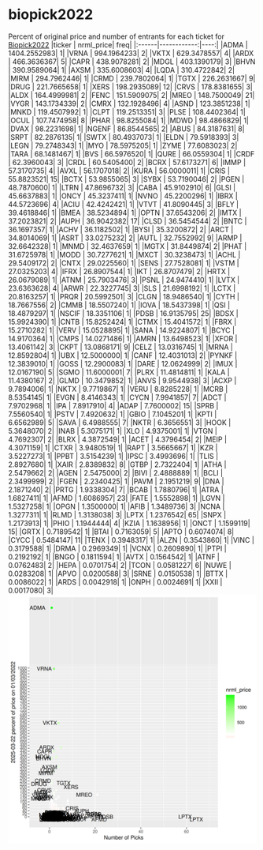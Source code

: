 # biopick2022
Percent of original price and number of entrants for each ticket for [Biopick2022](https://twitter.com/hashtag/Biopick2022)
|ticker |   nrml_price| freq|
|:------|------------:|----:|
|ADMA   | 1404.2552983|    1|
|VRNA   |  994.1964233|    2|
|VKTX   |  629.3478557|    4|
|ARDX   |  466.3636367|    5|
|CAPR   |  438.9078281|    2|
|MDGL   |  403.1390179|    3|
|BHVN   |  390.9589064|    1|
|AXSM   |  335.6008603|    4|
|LQDA   |  310.4722842|    2|
|MIRM   |  294.7962446|    1|
|CRMD   |  239.7802064|    1|
|TGTX   |  226.2631667|    9|
|DRUG   |  221.7665658|    1|
|XERS   |  198.2935089|   12|
|CRVS   |  178.8381655|    3|
|ALDX   |  164.4999981|    2|
|FENC   |  151.5909075|    2|
|MREO   |  148.7500049|   21|
|VYGR   |  143.1734339|    2|
|CMRX   |  132.1928496|    4|
|ASND   |  123.3851238|    1|
|MNKD   |  119.4507992|    1|
|CLPT   |  119.2513351|    3|
|PLSE   |  108.4402364|    1|
|OCUL   |  107.7474958|    8|
|PHAR   |   98.8255084|    1|
|MDWD   |   98.4866829|    1|
|DVAX   |   98.2231698|    1|
|NGENF  |   86.8544565|    2|
|ABUS   |   84.3187631|    8|
|SRPT   |   82.2876135|    1|
|SWTX   |   80.4937073|    1|
|ELDN   |   79.5918393|    3|
|LEGN   |   79.2748343|    1|
|MYO    |   78.5975205|    1|
|ZYME   |   77.6083023|    2|
|TARA   |   68.1481467|    1|
|BVS    |   66.5976520|    1|
|QURE   |   66.0559304|    1|
|CRDF   |   62.3960043|    3|
|CRDL   |   60.5405400|    2|
|BCRX   |   57.6173271|    6|
|IMMP   |   57.3170735|    4|
|AVXL   |   56.1707018|    2|
|KURA   |   56.0000011|    1|
|CRIS   |   55.8823521|   15|
|BCTX   |   53.9855065|    3|
|SYBX   |   53.7190046|    2|
|PGEN   |   48.7870600|    1|
|LTRN   |   47.8696732|    3|
|CABA   |   45.9102910|    6|
|GLSI   |   45.6637883|    1|
|ONCY   |   45.3237411|    1|
|NVNO   |   45.2200296|    1|
|IBRX   |   44.5723696|    4|
|ACIU   |   42.4242421|    1|
|VTVT   |   41.8090445|    3|
|BFLY   |   39.4618846|    1|
|BMEA   |   38.5234894|    1|
|OPTN   |   37.6543206|    2|
|IMTX   |   37.2023821|    2|
|AUPH   |   36.9042382|   17|
|CLSD   |   36.5454544|    2|
|BNTC   |   36.1697357|    1|
|ACHV   |   36.1182502|    1|
|BYSI   |   35.3200872|    2|
|ARCT   |   34.8014069|    1|
|ASRT   |   33.0275232|    2|
|AUTL   |   32.7552992|    9|
|ARMP   |   32.6642328|    1|
|MNMD   |   32.4637659|    1|
|MGTX   |   31.8449874|    2|
|PHAT   |   31.6725978|    1|
|MODD   |   30.7277621|    1|
|MXCT   |   30.3238473|    1|
|ACHL   |   29.5409172|    2|
|CNTX   |   29.0225560|    1|
|SENS   |   27.7528081|    1|
|VSTM   |   27.0325203|    4|
|IFRX   |   26.8907544|    1|
|IKT    |   26.8707479|    2|
|HRTX   |   26.0679089|    1|
|ATNM   |   25.7903476|    3|
|PSNL   |   24.9474410|    1|
|LVTX   |   23.6363628|    4|
|ARWR   |   22.3227745|    3|
|SLS    |   21.6998192|    1|
|LCTX   |   20.8163257|    1|
|PRQR   |   20.5992501|    3|
|CLGN   |   18.9486540|    1|
|CYTH   |   18.7667556|    2|
|CMMB   |   18.5507240|    1|
|IOVA   |   18.5437398|    1|
|QSI    |   18.4879297|    1|
|NSCIF  |   18.3351106|    1|
|PDSB   |   16.9135795|   25|
|BDSX   |   15.9924390|    1|
|CNTB   |   15.8252424|    1|
|CTMX   |   15.4041572|    1|
|FBRX   |   15.2710282|    1|
|VERV   |   15.0528895|    1|
|SANA   |   14.9224807|    1|
|BCYC   |   14.9170364|    1|
|CMPS   |   14.0271486|    1|
|AMRN   |   13.6498523|    1|
|XFOR   |   13.4061142|    3|
|CKPT   |   13.0868171|    9|
|CELZ   |   13.0316745|    1|
|MRNA   |   12.8592804|    1|
|UBX    |   12.5000000|    1|
|CANF   |   12.4031013|    2|
|PYNKF  |   12.3839010|    1|
|GOSS   |   12.2900083|    1|
|DARE   |   12.0624999|    2|
|IMUX   |   12.0167190|    5|
|SGMO   |   11.6000001|    7|
|PLRX   |   11.4814811|    1|
|KALA   |   11.4380167|    2|
|GLMD   |   10.3479852|    1|
|ANVS   |    9.9544938|    3|
|ACXP   |    9.7894006|    1|
|NKTX   |    9.7719867|    1|
|VERU   |    8.8285228|    1|
|MCRB   |    8.5354145|    1|
|EVGN   |    8.4146343|    1|
|CYCN   |    7.9941857|    7|
|ADCT   |    7.9702968|    1|
|IPA    |    7.8917910|    4|
|ADAP   |    7.7600002|   15|
|SPRB   |    7.5560540|    1|
|PSTV   |    7.4920632|    1|
|GBIO   |    7.1045201|    1|
|KPTI   |    6.6562989|    5|
|SAVA   |    6.4988555|    7|
|NKTR   |    6.3656551|    3|
|HOOK   |    5.3648070|    2|
|INAB   |    5.3075171|    1|
|XLO    |    4.9375001|    1|
|VTGN   |    4.7692307|    2|
|BLRX   |    4.3872549|    1|
|ACET   |    4.3796454|    2|
|MEIP   |    4.3071159|    1|
|CTXR   |    3.9480519|    1|
|RAPT   |    3.5665667|    1|
|KZR    |    3.5227273|    1|
|PPBT   |    3.5154239|    1|
|IPSC   |    3.4993696|    1|
|TLIS   |    2.8927680|    1|
|XAIR   |    2.8389832|    8|
|GTBP   |    2.7322404|    1|
|ATHA   |    2.5479662|    2|
|AGEN   |    2.5475000|    2|
|BIVI   |    2.4888889|    1|
|BCLI   |    2.3499999|    2|
|FGEN   |    2.2340425|    1|
|PAVM   |    2.1951219|    9|
|DNA    |    2.1871240|    2|
|PRTG   |    1.9338304|    7|
|BCAB   |    1.7880796|    1|
|ATRA   |    1.6827411|    1|
|AFMD   |    1.6086957|   23|
|FATE   |    1.5552898|    1|
|LGVN   |    1.5327258|    1|
|OPGN   |    1.3500000|    1|
|AFIB   |    1.3489736|    3|
|NCNA   |    1.3277311|    1|
|RLMD   |    1.3138038|    3|
|LPTX   |    1.2376542|   65|
|SNPX   |    1.2173913|    1|
|PHIO   |    1.1944444|    4|
|KZIA   |    1.1638956|    1|
|ONCT   |    1.1599119|   15|
|GRTX   |    0.7189542|    1|
|BTAI   |    0.7163059|    5|
|APTO   |    0.6074074|    8|
|CYCC   |    0.5484147|   11|
|TENX   |    0.3948317|    1|
|ALZN   |    0.3543860|    1|
|VINC   |    0.3179588|    1|
|DRMA   |    0.2969349|    1|
|VCNX   |    0.2609890|    1|
|PTPI   |    0.2192192|    1|
|BNGO   |    0.1811594|    1|
|AVTX   |    0.1564542|    1|
|ATNF   |    0.0762483|    2|
|HEPA   |    0.0701754|    2|
|TCON   |    0.0581227|    6|
|NUWE   |    0.0283208|    1|
|APVO   |    0.0200588|    3|
|SRNE   |    0.0150538|    1|
|BTTX   |    0.0086022|    1|
|ARDS   |    0.0042918|    1|
|ONPH   |    0.0024691|    1|
|XXII   |    0.0017080|    3|
![retvspicks](biopicks.png?raw=true)
